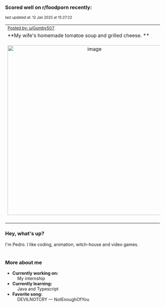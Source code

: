 ### Scored well on r/foodporn recently:

<p align="left"><sub>last updated at: 12 Jan 2025 at 15:27:22</sub></p>

|   |
| --- |
| <sub>[Posted by: u/Gumby507][source]</sub> |
| **My wife's homemade tomatoe soup and grilled cheese. ** | 
|<p align="center"> <img alt="image" src="https://i.redd.it/hvyercl44gce1.jpeg" width="550" /> </p>|
|   |

### Hey, what's up?

I'm Pedro. I like coding, animation, witch-house and video games.<br><br>

### More about me
- **Currently working on:**  
&nbsp;&nbsp;&nbsp;&nbsp;My internship
- **Currently learning:**  
&nbsp;&nbsp;&nbsp;&nbsp;Java and Typescript
- **Favorite song:**  
&nbsp;&nbsp;&nbsp;&nbsp;DEVILNOTCRY — NotEnoughOfYou<br><br>

  



  
  
  
[linkedin]: https://linkedin.com/in/pedro-h-r-gomes-8a487b14a/
[gmail]: mailto:pilique11@gmail.com
[source]: https://reddit.com/r/FoodPorn/comments/1hz8gdv/my_wifes_homemade_tomatoe_soup_and_grilled_cheese/
[redditAPI]: https://www.reddit.com/dev/api/